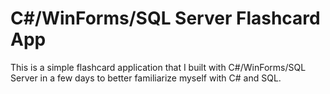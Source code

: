 # C#/WinForms/SQL Server Flashcard App

This is a simple flashcard application that I built with C#/WinForms/SQL Server in a few days to better familiarize myself with C# and SQL.
